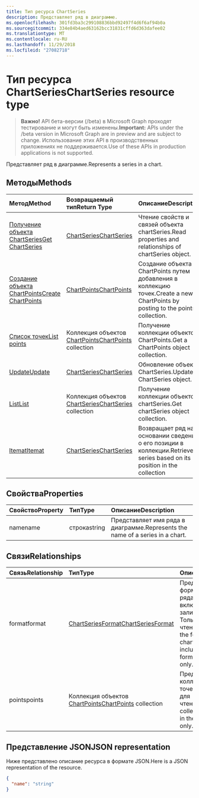 ```yaml
---
title: Тип ресурса ChartSeries
description: Представляет ряд в диаграмме.
ms.openlocfilehash: 301fd3ba3c299108836bbd92497f4d6f6af94b0a
ms.sourcegitcommit: 334e84b4aed63162bcc31831cffd6d363dafee02
ms.translationtype: MT
ms.contentlocale: ru-RU
ms.lasthandoff: 11/29/2018
ms.locfileid: "27082718"
---
```

# <a name="chartseries-resource-type"></a><span data-ttu-id="142c5-103">Тип ресурса ChartSeries</span><span class="sxs-lookup"><span data-stu-id="142c5-103">ChartSeries resource type</span></span>

> <span data-ttu-id="142c5-104">**Важно!** API бета-версии (/beta) в Microsoft Graph проходят тестирование и могут быть изменены.</span><span class="sxs-lookup"><span data-stu-id="142c5-104">**Important:** APIs under the /beta version in Microsoft Graph are in preview and are subject to change.</span></span> <span data-ttu-id="142c5-105">Использование этих API в производственных приложениях не поддерживается.</span><span class="sxs-lookup"><span data-stu-id="142c5-105">Use of these APIs in production applications is not supported.</span></span>

<span data-ttu-id="142c5-106">Представляет ряд в диаграмме.</span><span class="sxs-lookup"><span data-stu-id="142c5-106">Represents a series in a chart.</span></span>


## <a name="methods"></a><span data-ttu-id="142c5-107">Методы</span><span class="sxs-lookup"><span data-stu-id="142c5-107">Methods</span></span>

| <span data-ttu-id="142c5-108">Метод</span><span class="sxs-lookup"><span data-stu-id="142c5-108">Method</span></span>           | <span data-ttu-id="142c5-109">Возвращаемый тип</span><span class="sxs-lookup"><span data-stu-id="142c5-109">Return Type</span></span>    |<span data-ttu-id="142c5-110">Описание</span><span class="sxs-lookup"><span data-stu-id="142c5-110">Description</span></span>|
|:---------------|:--------|:----------|
|[<span data-ttu-id="142c5-111">Получение объекта ChartSeries</span><span class="sxs-lookup"><span data-stu-id="142c5-111">Get ChartSeries</span></span>](../api/chartseries-get.md) | [<span data-ttu-id="142c5-112">ChartSeries</span><span class="sxs-lookup"><span data-stu-id="142c5-112">ChartSeries</span></span>](chartseries.md) |<span data-ttu-id="142c5-113">Чтение свойств и связей объекта chartSeries.</span><span class="sxs-lookup"><span data-stu-id="142c5-113">Read properties and relationships of chartSeries object.</span></span>|
|[<span data-ttu-id="142c5-114">Создание объекта ChartPoints</span><span class="sxs-lookup"><span data-stu-id="142c5-114">Create ChartPoints</span></span>](../api/chartseries-post-points.md) |[<span data-ttu-id="142c5-115">ChartPoints</span><span class="sxs-lookup"><span data-stu-id="142c5-115">ChartPoints</span></span>](chartpoint.md)| <span data-ttu-id="142c5-116">Создание объекта ChartPoints путем добавления в коллекцию точек.</span><span class="sxs-lookup"><span data-stu-id="142c5-116">Create a new ChartPoints by posting to the points collection.</span></span>|
|[<span data-ttu-id="142c5-117">Список точек</span><span class="sxs-lookup"><span data-stu-id="142c5-117">List points</span></span>](../api/chartseries-list-points.md) |<span data-ttu-id="142c5-118">Коллекция объектов [ChartPoints](chartpoint.md)</span><span class="sxs-lookup"><span data-stu-id="142c5-118">[ChartPoints](chartpoint.md) collection</span></span>| <span data-ttu-id="142c5-119">Получение коллекции объектов ChartPoints.</span><span class="sxs-lookup"><span data-stu-id="142c5-119">Get a ChartPoints object collection.</span></span>|
|[<span data-ttu-id="142c5-120">Update</span><span class="sxs-lookup"><span data-stu-id="142c5-120">Update</span></span>](../api/chartseries-update.md) | [<span data-ttu-id="142c5-121">ChartSeries</span><span class="sxs-lookup"><span data-stu-id="142c5-121">ChartSeries</span></span>](chartseries.md) |<span data-ttu-id="142c5-122">Обновление объекта ChartSeries.</span><span class="sxs-lookup"><span data-stu-id="142c5-122">Update ChartSeries object.</span></span> |
|[<span data-ttu-id="142c5-123">List</span><span class="sxs-lookup"><span data-stu-id="142c5-123">List</span></span>](../api/chartseries-list.md) | <span data-ttu-id="142c5-124">Коллекция объектов [ChartSeries](chartseries.md)</span><span class="sxs-lookup"><span data-stu-id="142c5-124">[ChartSeries](chartseries.md) collection</span></span> |<span data-ttu-id="142c5-125">Получение коллекции объектов chartSeries.</span><span class="sxs-lookup"><span data-stu-id="142c5-125">Get chartSeries object collection.</span></span> |
|[<span data-ttu-id="142c5-126">Itemat</span><span class="sxs-lookup"><span data-stu-id="142c5-126">Itemat</span></span>](../api/chartseriescollection-itemat.md)|[<span data-ttu-id="142c5-127">ChartSeries</span><span class="sxs-lookup"><span data-stu-id="142c5-127">ChartSeries</span></span>](chartseries.md)|<span data-ttu-id="142c5-128">Возвращает ряд на основании сведений о его позиции в коллекции.</span><span class="sxs-lookup"><span data-stu-id="142c5-128">Retrieves a series based on its position in the collection</span></span>|

## <a name="properties"></a><span data-ttu-id="142c5-129">Свойства</span><span class="sxs-lookup"><span data-stu-id="142c5-129">Properties</span></span>
| <span data-ttu-id="142c5-130">Свойство</span><span class="sxs-lookup"><span data-stu-id="142c5-130">Property</span></span>     | <span data-ttu-id="142c5-131">Тип</span><span class="sxs-lookup"><span data-stu-id="142c5-131">Type</span></span>   |<span data-ttu-id="142c5-132">Описание</span><span class="sxs-lookup"><span data-stu-id="142c5-132">Description</span></span>|
|:---------------|:--------|:----------|
|<span data-ttu-id="142c5-133">name</span><span class="sxs-lookup"><span data-stu-id="142c5-133">name</span></span>|<span data-ttu-id="142c5-134">строка</span><span class="sxs-lookup"><span data-stu-id="142c5-134">string</span></span>|<span data-ttu-id="142c5-135">Представляет имя ряда в диаграмме.</span><span class="sxs-lookup"><span data-stu-id="142c5-135">Represents the name of a series in a chart.</span></span>|

## <a name="relationships"></a><span data-ttu-id="142c5-136">Связи</span><span class="sxs-lookup"><span data-stu-id="142c5-136">Relationships</span></span>
| <span data-ttu-id="142c5-137">Связь</span><span class="sxs-lookup"><span data-stu-id="142c5-137">Relationship</span></span> | <span data-ttu-id="142c5-138">Тип</span><span class="sxs-lookup"><span data-stu-id="142c5-138">Type</span></span>   |<span data-ttu-id="142c5-139">Описание</span><span class="sxs-lookup"><span data-stu-id="142c5-139">Description</span></span>|
|:---------------|:--------|:----------|
|<span data-ttu-id="142c5-140">format</span><span class="sxs-lookup"><span data-stu-id="142c5-140">format</span></span>|[<span data-ttu-id="142c5-141">ChartSeriesFormat</span><span class="sxs-lookup"><span data-stu-id="142c5-141">ChartSeriesFormat</span></span>](chartseriesformat.md)|<span data-ttu-id="142c5-p102">Представляет форматирование ряда диаграммы, включая формат заливки и линий. Только для чтения.</span><span class="sxs-lookup"><span data-stu-id="142c5-p102">Represents the formatting of a chart series, which includes fill and line formatting. Read-only.</span></span>|
|<span data-ttu-id="142c5-144">points</span><span class="sxs-lookup"><span data-stu-id="142c5-144">points</span></span>|<span data-ttu-id="142c5-145">Коллекция объектов [ChartPoints](chartpoint.md)</span><span class="sxs-lookup"><span data-stu-id="142c5-145">[ChartPoints](chartpoint.md) collection</span></span>|<span data-ttu-id="142c5-p103">Представляет коллекцию всех точек в ряду. Только для чтения.</span><span class="sxs-lookup"><span data-stu-id="142c5-p103">Represents a collection of all points in the series. Read-only.</span></span>|

## <a name="json-representation"></a><span data-ttu-id="142c5-148">Представление JSON</span><span class="sxs-lookup"><span data-stu-id="142c5-148">JSON representation</span></span>

<span data-ttu-id="142c5-149">Ниже представлено описание ресурса в формате JSON.</span><span class="sxs-lookup"><span data-stu-id="142c5-149">Here is a JSON representation of the resource.</span></span>

<!-- {
  "blockType": "resource",
  "optionalProperties": [

  ],
  "@odata.type": "microsoft.graph.chartSeries"
}-->

```json
{
  "name": "string"
}

```

<!-- uuid: 8fcb5dbc-d5aa-4681-8e31-b001d5168d79
2015-10-25 14:57:30 UTC -->
<!-- {
  "type": "#page.annotation",
  "description": "ChartSeries resource",
  "keywords": "",
  "section": "documentation",
  "tocPath": ""
}-->